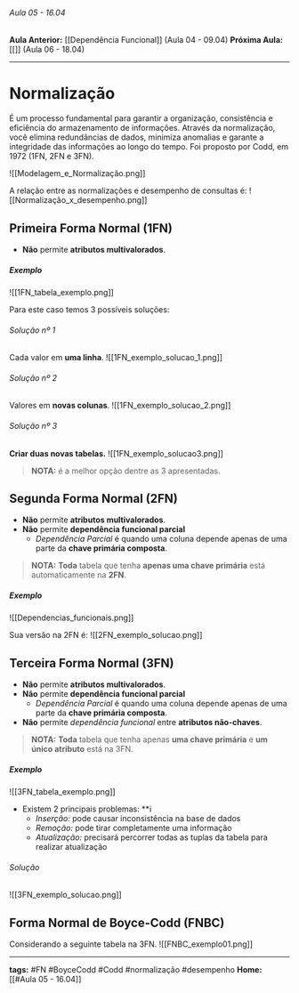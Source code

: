 ###### Aula 05 - 16.04
**Aula Anterior:** [[Dependência Funcional]] (Aula 04 - 09.04)
**Próxima Aula:** [[]] (Aula 06 - 18.04)

---
# Normalização
É um processo fundamental para garantir a organização, consistência e eficiência do armazenamento de informações. Através da normalização, você elimina redundâncias de dados, minimiza anomalias e garante a integridade das informações ao longo do tempo. Foi proposto por Codd, em 1972 (1FN, 2FN e 3FN).

![[Modelagem_e_Normalização.png]]

A relação entre as normalizações e desempenho de consultas é:
![[Normalização_x_desempenho.png]]

## Primeira Forma Normal (1FN)
- **Não** permite **atributos multivalorados**.
##### Exemplo

![[1FN_tabela_exemplo.png]]

Para este caso temos 3 possíveis soluções:
###### Solução nº 1
Cada valor em **uma linha**.
![[1FN_exemplo_solucao_1.png]]

###### Solução nº 2
Valores em **novas colunas**.
![[1FN_exemplo_solucao_2.png]]

###### Solução nº 3
**Criar duas novas tabelas.**
![[1FN_exemplo_solucao3.png]]

> **NOTA:** é a melhor opção dentre as 3 apresentadas.

## Segunda Forma Normal (2FN)
- **Não** permite **atributos multivalorados**.
- **Não** permite **dependência funcional parcial**
	- *Dependência Parcial* é quando uma coluna depende apenas de uma parte da **chave primária composta**.

> **NOTA:** **Toda** tabela que tenha **apenas uma chave primária** está automaticamente na **2FN**.
##### Exemplo
![[Dependencias_funcionais.png]]

Sua versão na 2FN é:
![[2FN_exemplo_solucao.png]]
## Terceira Forma Normal (3FN)
 - **Não** permite **atributos multivalorados**.
- **Não** permite **dependência funcional parcial**
	- *Dependência Parcial* é quando uma coluna depende apenas de uma parte da **chave primária composta**.
- **Não** permite *dependência funcional* entre **atributos não-chaves**.

> **NOTA:** **Toda** tabela que tenha apenas **uma chave primária** e **um único atributo** está na 3FN.

##### Exemplo

![[3FN_tabela_exemplo.png]]
- Existem 2 principais problemas: **i
	- *Inserção:* pode causar inconsistência na base de dados
	- *Remoção:* pode tirar completamente uma informação
	- *Atualização:* precisará percorrer todas as tuplas da tabela para realizar atualização

###### Solução
![[3FN_exemplo_solucao.png]]

## Forma Normal de Boyce-Codd (FNBC)
Considerando a seguinte tabela na 3FN.
![[FNBC_exemplo01.png]]

---
**tags:** #FN #BoyceCodd #Codd #normalização #desempenho 
**Home:** [[#Aula 05 - 16.04]]